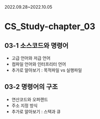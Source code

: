 2022.09.28~2022.10.05
# CS_Study-chapter_03

## 03-1 소스코드와 명령어
- 고급 언어와 저급 언어
- 컴파일 언어와 인터프리터 언어
- 추가로 알아보기 : 목적파일 vs 실행파일

## 03-2 명령어의 구조
- 연산코드와 오퍼랜드
- 주소 지정 방식
- 추가로 알아보기 : 스택과 큐
